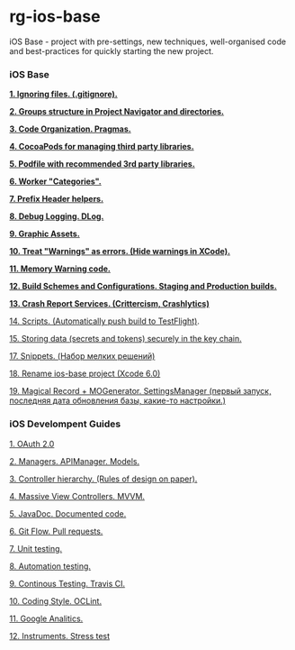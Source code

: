 # rg-ios-base
iOS Base - project with pre-settings, new techniques, well-organised code and best-practices for quickly starting the new project.

### iOS Base

**[1. Ignoring files. (.gitignore).](https://github.com/arthurigberdin/rg-ios-base/blob/master/Docs/ignoring_files.md)**

**[2. Groups structure in Project Navigator and directories.](https://github.com/arthurigberdin/rg-ios-base/blob/master/Docs/groups_projectnavigator.md)**

**[3. Code Organization. Pragmas.](https://github.com/arthurigberdin/rg-ios-base/blob/master/Docs/structure_code.md)**

**[4. CocoaPods for managing third party libraries.](https://github.com/arthurigberdin/rg-ios-base/blob/master/Docs/cocoapods.md)**

**[5. Podfile with recommended 3rd party libraries.](https://github.com/arthurigberdin/rg-ios-base/blob/master/Docs/podfile_libs.md)**

**[6. Worker "Categories".](https://github.com/arthurigberdin/rg-ios-base/blob/master/Docs/worker_categories.md)**

**[7. Prefix Header helpers.](https://github.com/arthurigberdin/rg-ios-base/blob/master/Docs/prefix_header_helpers.md)**

**[8. Debug Logging. DLog.](https://github.com/arthurigberdin/rg-ios-base/blob/master/Docs/debug_logging.md)**

**[9. Graphic Assets.](https://github.com/arthurigberdin/rg-ios-base/blob/master/Docs/graphic_assets.md)**

**[10. Treat "Warnings" as errors. (Hide warnings in XCode).](https://github.com/arthurigberdin/rg-ios-base/blob/master/Docs/treat_warnings.md)**

**[11. Memory Warning code.](https://github.com/arthurigberdin/rg-ios-base/blob/master/Docs/memory_warning.md)**

**[12. Build Schemes and Configurations. Staging and Production builds.](https://github.com/arthurigberdin/rg-ios-base/blob/master/Docs/schemes.md)**

**[13. Crash Report Services. (Crittercism, Crashlytics)](https://github.com/arthurigberdin/rg-ios-base/blob/master/Docs/crash_report.md)**

[14. Scripts. (Automatically push build to TestFlight)](https://github.com/arthurigberdin/rg-ios-base/blob/master/Docs/scripts_push_build_testflight.md).

[15. Storing data (secrets and tokens) securely in the key chain.](https://github.com/arthurigberdin/rg-ios-base/blob/master/Docs/securely_store_data.md)

[17. Snippets. (Набор мелких решений)](https://github.com/arthurigberdin/rg-ios-base/blob/master/Docs/snippets.md)

[18. Rename ios-base project (Xcode 6.0)](https://github.com/arthurigberdin/rg-ios-base/blob/master/Docs/rename_project.md)

[19. Magical Record + MOGenerator. SettingsManager (первый запуск, последняя дата обновления базы, какие-то настройки.)](https://github.com/arthurigberdin/rg-ios-base/blob/master/Docs/magicalrecord_mogenerator.md)

### iOS Develompent Guides

[1. OAuth 2.0](https://github.com/arthurigberdin/rg-ios-base/blob/master/Docs/oauth.md)

[2. Managers. APIManager. Models.](https://github.com/arthurigberdin/rg-ios-base/blob/master/Docs/managers.md)

[3. Controller hierarchy. (Rules of design on paper).](https://github.com/arthurigberdin/rg-ios-base/blob/master/Docs/controller_hierarchy.md)

[4. Massive View Controllers. MVVM.](https://github.com/arthurigberdin/rg-ios-base/blob/master/Docs/mvvm.md)

[5. JavaDoc. Documented code. ](https://github.com/arthurigberdin/rg-ios-base/blob/master/Docs/java_doc.md)

[6. Git Flow. Pull requests.](https://github.com/arthurigberdin/rg-ios-base/blob/master/Docs/git_flow.md)

[7. Unit testing.](https://github.com/arthurigberdin/rg-ios-base/blob/master/Docs/unit_testing.md)

[8. Automation testing.](https://github.com/arthurigberdin/rg-ios-base/blob/master/Docs/automation_testing.md)

[9. Continous Testing. Travis CI.](https://github.com/arthurigberdin/rg-ios-base/blob/master/Docs/continous_testing.md)

[10. Coding Style. OCLint.](https://github.com/arthurigberdin/rg-ios-base/blob/master/Docs/coding_style_oclint.md)

[11. Google Analitics.](https://github.com/arthurigberdin/rg-ios-base/blob/master/Docs/google_analitics.md)

[12. Instruments. Stress test](https://github.com/arthurigberdin/rg-ios-base/blob/master/Docs/instruments.md)







